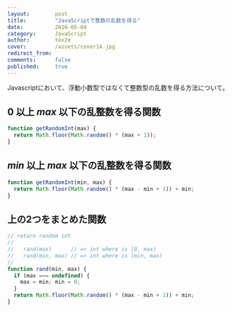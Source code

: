 ```yaml
---
layout:        post
title:         "JavaScriptで整数の乱数を得る"
date:          2016-05-04
category:      JavaScript
author:        tex2e
cover:         /assets/cover14.jpg
redirect_from:
comments:      false
published:     true
---
```


Javascriptにおいて、浮動小数型ではなくて整数型の乱数を得る方法について。


0 以上 *max* 以下の乱整数を得る関数
-------------------------------------

```js
function getRandomInt(max) {
  return Math.floor(Math.random() * (max + 1));
}
```


*min* 以上 *max* 以下の乱整数を得る関数
-------------------------------------

```js
function getRandomInt(min, max) {
  return Math.floor(Math.random() * (max - min + 1)) + min;
}
```

上の2つをまとめた関数
-------------------------------------

```js
// return random int
//
//   rand(max)      // => int where is [0, max)
//   rand(min, max) // => int where is [min, max)
//
function rand(min, max) {
  if (max === undefined) {
    max = min; min = 0;
  }
  return Math.floor(Math.random() * (max - min + 1)) + min;
}
```
